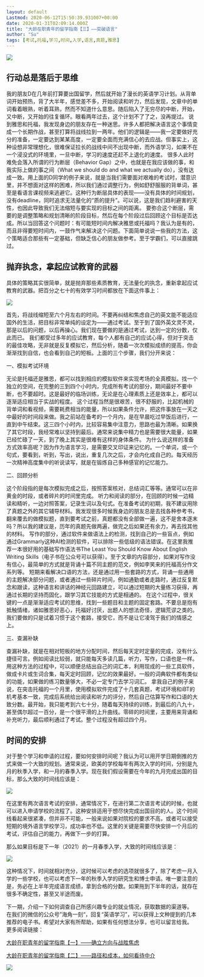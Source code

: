 ```yaml
---
layout: default
Lastmod: 2020-06-12T15:50:39.931007+00:00
date: 2020-01-31T02:09:14.000Z
title: "大龄在职青年的留学指南【三】——突破语言"
author: "Su"
tags: [考试,托福,学习,时间,入学,语言,真题,雅思]
---
```


![](https://images.weserv.nl/?url=https%3A//img9.doubanio.com/view/note/l/public/p69647164.jpg)

行动总是落后于思维
---------

我的朋友D在几年前打算要出国留学，然后就开始了漫长的英语学习计划。从背单词开始预热，背了大半年，感觉差不多，开始阅读和听力，然后发现，文章中的单词看着眼熟，听着耳熟，然而不知道什么意思。随后陷入了无穷尽的中断，开始，又中断，又开始的往复循环。眼看两年过去，这个计划不了了之，没再提过。 说到雅思和托福，我发现身边的朋友存在一种迷思。许多人都把解决语言这个事情变成一个长期作战，甚至打算将战线拉到一两年。他们的逻辑是——我一定要做好充分的准备，一定要达到某某高度，一定要全面而充满信心的去应战。但事实上，这种设想非常理想化，很难保证拉长的战线中间不出现中断，而外语学习，如果不在一个浸没式的环境里，一旦中断，学习的速度还赶不上退化的速度。 很多人此时难免会落入所谓的行为断层（Behavior Gap）之中，也就是在我应该做的事，和我实际上做的事之间（What we should do and what we actually do），没有达成一致。用上面的D同学的例子来说，就是当我们需要面对艰难的考试时，潜意识里，并不想面对这样的困难，所以我们通过调整行为，例如舒舒服服的背单词，甚至是看语言课视频来逃避它。这种行为断层具体的表现——没有具体的时间规划，没有deadline，同时追求无法量化的“质的提升”。可以说，这是我们趋利避害的天性，也因此导致我们无法缩短与要实现的目标之间的距离。 要弥合这个断层，需要的是调整策略和规划清晰的阶段目标，然后在每个阶段过后回顾这个目标是否达成。所以当回答这个问题时：有可能短时间内解决雅思或托福吗？我认为是有的，而且非得要短时间内，一鼓作气来解决这个问题。下面简单说说一些我的方法，这个策略适合那些有一定基础，但缺乏信心的朋友做参考。至于学霸们，可以直接跳过。

抛弃执念，拿起应试教育的武器
--------------

具体的策略其实很简单，就是抛弃那些素质教育，无法量化的执念，重新拿起应试教育的武器。把百分之七十的有效学习时间都放在下面这件事上：

![](https://images.weserv.nl/?url=https%3A//img9.doubanio.com/view/note/l/public/p69646966.jpg)

首先，将战线缩短至六个月左右的时间。不要再纠结和焦虑自己的英文能不能适应国外的生活，把目标非常单纯的设定为——通过考试。至于到了国外英文灵不灵，那是以后的问题，以后再操心。我们现在要做的是通过考试，达到一定的分数，仅此而已。 我们都受过多年的应试教育，每个人都有自己的应试心得，但对于突击的最佳攻略，无非就是反复模拟它，然后分析，随着一次次模拟成绩的提高，你会渐渐找到自信，也会看到自己的短板。上面的三个步骤，我们分开来说：

一、模拟考试环境

无论是托福还是雅思，都可以找到相应的模拟软件来实现考场的全真模拟。找一个独立的空间，在完整的三到四个小时内，完成所有考试的部分，期间最好不要中断，也不要超时。这是最好的临场训练，无论是在心理素质上还是效率上，都可以逐渐适应相当于实战的程度。 这个过程当然是很艰苦，很不舒服的，比起机械的背单词和看视频，需要耗费相当的能量，所以如果条件允许，把这件事放在一天之中最好的时间段来做。我之前站在备考的一个月内，是在早晨吃过早饭后进行，一直到中午结束。这三四个小时内，比较容易集中注意力，思路也最为清晰。如果换了其它时段，我经常难以坚持到最后。通常来说集中精力也是需要很大能量，如果已经忙碌了一天，到了晚上其实是很难有这样的身体条件。 为什么说这样的准备方式效率高呢？因为作为语言学习，是需要交叉印证来记忆的。一个单词，或一个句式，要看到，听到，写出，说出，重复几次之后，才会内化成自己的。每天经历一次精神高度集中的听说读写，就是在锻炼自己多种感官的记忆能力。

二、回顾分析

这个阶段指的是每次模拟完成之后，按照答案核对，总结词汇等等。通常可以在非黄金的时段，或者碎片的时间里完成。 听力和阅读的部分，在回顾的时候一边精读和精听，一边对照答案，记录生词以及句式。在准备考试的初期，我不建议用除了真题之外的其它辅导材料。我发现很多时候我身边的朋友总是去找各种参考书，翻来覆去的做模拟题，直到要考试之前，真题都没有全部做一遍，这不是舍本逐末吗？所以我的建议是，历年的真题先做两遍，做完之后如果还有余力，再去找其他的材料。 写作的部分，通过软件来做语法上的检测，找到自己的一些盲点，例如通过Grammarly这种AI检测的软件，可以排除一些低级的语法错误。在这里我推荐一本很好用的基础写作语法书The Least You Should Know About English Writing Skills（电子书在公众号可以获得）。至于文章的内容部分，如果对写作没有信心，最简单的方式就是背诵十篇不同主题的范文，例如李笑来的托福高分作文系列等。 短期来看解决口语的方法，还是通过用一些套路的方式，背诵一些通用的主题解决部分问题，或者通过一些碎片时间，例如通勤或者走路时，通过反复默念和跟读，这种语言和讲话的神经元回路建立，可以通过短期的大量练习获得，再通过长期的坚持而固化，跟学习其它技能的方式是相通的。 在这个过程中，很关键的一点是渐渐适应考试的思维，找到一些题目和主题的固定套路。不要总是抱有抵触情绪，诸如雅思好恶心，托福好讨厌，出题人的想法奇怪，逻辑荒谬之类的。我们要做的只是试着习惯于这个套路，接受它，而不是让它凌驾于我们的情感之上。

三、查漏补缺

查漏补缺，就是在相对短板的地方分配时间，然后每天定时定量的完成，没有什么捷径可言。例如阅读比较弱，就只能每天多读几篇，听力，写作，口语也是一样。用这种方法的过程中，可以顺便总结出自己的词汇本，利用现成的一些工具软件，做成卡片或生词合集，每天定时回顾，记忆的效果最好。一般的词典软件都有类似的功能，如果做的练习数量够大，不必一定专门去学习词汇。 拿我自己的例子来说，在突击托福的一个月里，使用模拟软件完成了十几套真题，考试环境和iBT的机考基本一致，完成后系统给出阅读和听力的评分，然后自己估算写作和口语的大致分数。最开始，我只能考到六七十分，随着每天持续的训练，到最后的八九十，甚至偶尔超过一百分，是一个很平滑的上升曲线。零碎的时间里，主要用来背诵和补充听力，最后顺利通过了考试。整个过程没有超过四个月。

时间的安排
-----

对于整个学习和申请的过程，要如何安排时间呢？我认为可以用开学日期倒推的方式来做一个大致的规划。通常来说，欧美的学校每年有两次入学的时间，分别是九月的秋季入学，和一月的春季入学。现在我们假设需要在今年的九月完成出国的目标，那么大致的时间线应该是：

![](https://images.weserv.nl/?url=https%3A//img9.doubanio.com/view/note/l/public/p69646965.jpg)

在这里有两次语言考试的安排，通常情况下，在进行第二次语言考试的时候，也就可以进入申请学校的流程了。这种安排适用于想尽快完成出国目的的人。这个时间线看起来很紧凑，但并非不可能，一般来说如果对院校的要求不高，或者可以接受短期的境外语言学校学习，成功率也不低。这里的关键是需要尽快安排一个月后的考试，评估自己的能力，再做下一步的打算。

那么如果目标是下一年（2021）的一月春季入学，大致的时间线应该是：

![](https://images.weserv.nl/?url=https%3A//img9.doubanio.com/view/note/l/public/p69646969.jpg)

这种情况下，时间就相对充分，这时候可以考虑的选项就很多了，除了考虑一月入学的一些学校，也可以考虑下一年的秋季入学的研究生和博士申请。唯一要注意的是，务必在上半年完成语言成绩，拿到合格的分数。如果拖到下半年的话，就存在很多不确定性，甚至又半途而废。

下一期，介绍一下如何调查自己所感兴趣专业的就业情况，获取数据的渠道等。 在我们的微信的公众号”海角一刻“，回复“英语学习”，可以获得上文种提到的几本推荐的电子书。希望对大家有所帮助，如果有任何想法分享，也可以留言给我。 更多阅读链接：

[大龄在职青年的留学指南【一】——确立方向与战胜焦虑](https://www.douban.com/note/748461293/)

[大龄在职青年的留学指南【二】——路径和成本，如何看待中介](https://www.douban.com/note/749221112/)

![](https://images.weserv.nl/?url=https%3A//img9.doubanio.com/view/note/l/public/p69646970.jpg)

